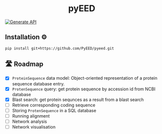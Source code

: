 <div align="center">
<h1 align="center">pyEED

</div>

[![Generate API](https://github.com/PyEED/pyeed/actions/workflows/generate_api.yaml/badge.svg)](https://github.com/PyEED/pyeed/actions/workflows/generate_api.yaml)


## Installation ⚙️

```bash
pip install git+https://github.com/PyEED/pyeed.git
```

## 🛣️ Roadmap

- [x] `ProteinSequence` data model: Object-oriented representation of a protein sequence database entry.
- [x] `ProtenSequence` query: get protein sequence by accession id from NCBI database
- [x] Blast search: get protein sequnces as a result from a blast search
- [ ] Retrieve corresponding coding sequence
- [ ] Storing `ProtenSequence` in a SQL database
- [ ] Running alignment
- [ ] Network analysis
- [ ] Network visualisation
